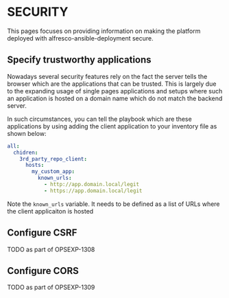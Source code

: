 # SECURITY

This pages focuses on providing information on making the platform deployed with alfresco-ansible-deployment secure.

## Specify trustworthy applications

Nowadays several security features rely on the fact the server tells the browser which are the applications that can be trusted.
This is largely due to the expanding usage of single pages applications and setups where such an application is hosted on a domain name which do not match the backend server.

In such circumstances, you can tell the playbook which are these applications by using adding the client application to your inventory file as shown below:

```yaml
all:
  chidren:
    3rd_party_repo_client:
      hosts:
        my_custom_app:
          known_urls:
            - http://app.domain.local/legit
            - https://app.domain.local/legit
```

Note the `known_urls` variable. It needs to be defined as a list of URLs where the client applicaiton is hosted

## Configure CSRF

TODO as part of OPSEXP-1308

## Configure CORS

TODO as part of OPSEXP-1309
